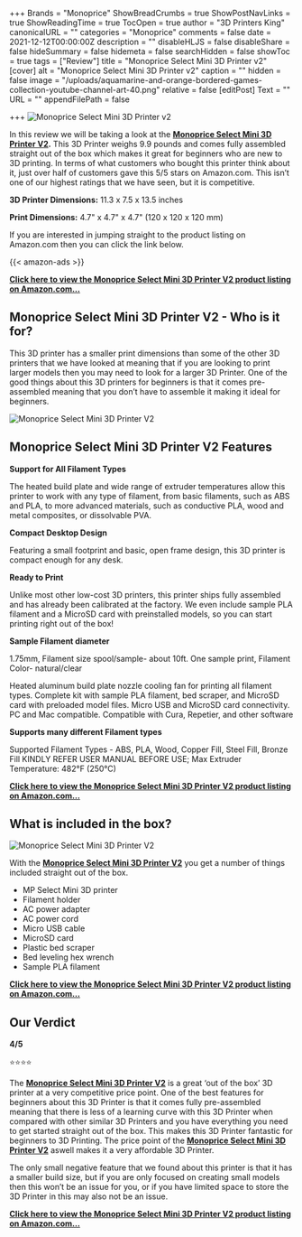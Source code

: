 +++
Brands = "Monoprice"
ShowBreadCrumbs = true
ShowPostNavLinks = true
ShowReadingTime = true
TocOpen = true
author = "3D Printers King"
canonicalURL = ""
categories = "Monoprice"
comments = false
date = 2021-12-12T00:00:00Z
description = ""
disableHLJS = false
disableShare = false
hideSummary = false
hidemeta = false
searchHidden = false
showToc = true
tags = ["Review"]
title = "Monoprice Select Mini 3D Printer v2"
[cover]
alt = "Monoprice Select Mini 3D Printer v2"
caption = ""
hidden = false
image = "/uploads/aquamarine-and-orange-bordered-games-collection-youtube-channel-art-40.png"
relative = false
[editPost]
Text = ""
URL = ""
appendFilePath = false

+++
![Monoprice Select Mini 3D Printer v2](https://images-na.ssl-images-amazon.com/images/I/61EXoHyYLoL._AC_UL604_SR604,400_.jpg "Monoprice Select Mini 3D Printer v2")

In this review we will be taking a look at the [**Monoprice Select Mini 3D Printer V2**](https://www.amazon.com/gp/product/B01FL49VZE/ref=as_li_tl?ie=UTF8&tag=3dprintersking-20&camp=1789&creative=9325&linkCode=as2&creativeASIN=B01FL49VZE&linkId=00a385bcfc73e3776cf3f26e5ad9104a)**.**  This 3D Printer weighs 9.9 pounds and comes fully assembled straight out of the box which makes it great for beginners who are new to 3D printing.  In terms of what customers who bought this printer think about it, just over half of customers gave this 5/5 stars on Amazon.com.  This isn’t one of our highest ratings that we have seen, but it is competitive.

**3D Printer Dimensions:** 11.3 x 7.5 x 13.5 inches

**Print Dimensions:** 4.7" x 4.7" x 4.7" (120 x 120 x 120 mm)

If you are interested in jumping straight to the product listing on Amazon.com then you can click the link below.

{{< amazon-ads >}}

[**Click here to view the Monoprice Select Mini 3D Printer V2 product listing on Amazon.com…**](https://www.amazon.com/gp/product/B01FL49VZE/ref=as_li_tl?ie=UTF8&tag=3dprintersking-20&camp=1789&creative=9325&linkCode=as2&creativeASIN=B01FL49VZE&linkId=00a385bcfc73e3776cf3f26e5ad9104a)

## Monoprice Select Mini 3D Printer V2 - Who is it for?

This 3D printer has a smaller print dimensions than some of the other 3D printers that we have looked at meaning that if you are looking to print larger models then you may need to look for a larger 3D Printer.  One of the good things about this 3D printers for beginners is that it comes pre-assembled meaning that you don’t have to assemble it making it ideal for beginners.

![Monoprice Select Mini 3D Printer V2](/uploads/4089fcba-3ce7-4a38-a405-4742225e1797.jpeg "Monoprice Select Mini 3D Printer V2")

## Monoprice Select Mini 3D Printer V2 Features

**Support for All Filament Types**

The heated build plate and wide range of extruder temperatures allow this printer to work with any type of filament, from basic filaments, such as ABS and PLA, to more advanced materials, such as conductive PLA, wood and metal composites, or dissolvable PVA.

**Compact Desktop Design**

Featuring a small footprint and basic, open frame design, this 3D printer is compact enough for any desk.

**Ready to Print**

Unlike most other low-cost 3D printers, this printer ships fully assembled and has already been calibrated at the factory. We even include sample PLA filament and a MicroSD card with preinstalled models, so you can start printing right out of the box!

**Sample Filament diameter**

1\.75mm, Filament size spool/sample- about 10ft. One sample print, Filament Color- natural/clear

Heated aluminum build plate nozzle cooling fan for printing all filament types. Complete kit with sample PLA filament, bed scraper, and MicroSD card with preloaded model files. Micro USB and MicroSD card connectivity. PC and Mac compatible. Compatible with Cura, Repetier, and other software

**Supports many different Filament types**

Supported Filament Types - ABS, PLA, Wood, Copper Fill, Steel Fill, Bronze Fill KINDLY REFER USER MANUAL BEFORE USE; Max Extruder Temperature: 482°F (250°C)

[**Click here to view the Monoprice Select Mini 3D Printer V2 product listing on Amazon.com…**](https://www.amazon.com/gp/product/B01FL49VZE/ref=as_li_tl?ie=UTF8&tag=3dprintersking-20&camp=1789&creative=9325&linkCode=as2&creativeASIN=B01FL49VZE&linkId=00a385bcfc73e3776cf3f26e5ad9104a)

## What is included in the box?

![Monoprice Select Mini 3D Printer V2](/uploads/eeb81771-5df1-497f-a2e5-c711f45b3936.jpeg "Monoprice Select Mini 3D Printer V2")

With the [**Monoprice Select Mini 3D Printer V2**](https://www.amazon.com/gp/product/B01FL49VZE/ref=as_li_tl?ie=UTF8&tag=3dprintersking-20&camp=1789&creative=9325&linkCode=as2&creativeASIN=B01FL49VZE&linkId=00a385bcfc73e3776cf3f26e5ad9104a) you get a number of things included straight out of the box.

* MP Select Mini 3D printer
* Filament holder
* AC power adapter
* AC power cord
* Micro USB cable
* MicroSD card
* Plastic bed scraper
* Bed leveling hex wrench
* Sample PLA filament

[**Click here to view the Monoprice Select Mini 3D Printer V2 product listing on Amazon.com…**](https://www.amazon.com/gp/product/B01FL49VZE/ref=as_li_tl?ie=UTF8&tag=3dprintersking-20&camp=1789&creative=9325&linkCode=as2&creativeASIN=B01FL49VZE&linkId=00a385bcfc73e3776cf3f26e5ad9104a)

## Our Verdict

**4/5**

⭐⭐⭐⭐

The [**Monoprice Select Mini 3D Printer V2**](https://www.amazon.com/gp/product/B01FL49VZE/ref=as_li_tl?ie=UTF8&tag=3dprintersking-20&camp=1789&creative=9325&linkCode=as2&creativeASIN=B01FL49VZE&linkId=00a385bcfc73e3776cf3f26e5ad9104a) is a great ‘out of the box’ 3D printer at a very competitive price point.  One of the best features for beginners about this 3D Printer is that it comes fully pre-assembled meaning that there is less of a learning curve with this 3D Printer when compared with other similar 3D Printers and you have everything you need to get started straight out of the box.  This makes this 3D Printer fantastic for beginners to 3D Printing.  The price point of the [**Monoprice Select Mini 3D Printer V2**](https://www.amazon.com/gp/product/B01FL49VZE/ref=as_li_tl?ie=UTF8&tag=3dprintersking-20&camp=1789&creative=9325&linkCode=as2&creativeASIN=B01FL49VZE&linkId=00a385bcfc73e3776cf3f26e5ad9104a) aswell makes it a very affordable 3D Printer.

The only small negative feature that we found about this printer is that it has a smaller build size, but if you are only focused on creating small models then this won’t be an issue for you, or if you have limited space to store the 3D Printer in this may also not be an issue.

[**Click here to view the Monoprice Select Mini 3D Printer V2 product listing on Amazon.com…**](https://www.amazon.com/gp/product/B01FL49VZE/ref=as_li_tl?ie=UTF8&tag=3dprintersking-20&camp=1789&creative=9325&linkCode=as2&creativeASIN=B01FL49VZE&linkId=00a385bcfc73e3776cf3f26e5ad9104a)